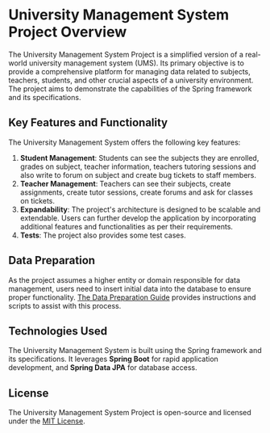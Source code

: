 # University Management System Project Overview

The University Management System Project is a simplified version of a real-world university 
management system (UMS). Its primary objective is to provide a comprehensive platform for 
managing data related to subjects, teachers, students, and other crucial aspects of a 
university environment. The project aims to demonstrate the capabilities of the Spring 
framework and its specifications.

## Key Features and Functionality
The University Management System offers the following key features:
1. **Student Management**: Students can see the subjects they are enrolled, grades on subject, 
teacher information, teachers tutoring sessions and also write to forum on subject
and create bug tickets to staff members.
2. **Teacher Management**: Teachers can see their subjects, create assignments, create tutor sessions, 
create forums and ask for classes on tickets.
3. **Expandability**: The project's architecture is designed to be scalable and extendable. 
Users can further develop the application by incorporating additional features and 
functionalities as per their requirements.
4. **Tests**: The project also provides some test cases.

## Data Preparation
As the project assumes a higher entity or domain responsible for data management, users 
need to insert initial data into the database to ensure proper functionality. [The Data 
Preparation Guide](DATAPREP.md) provides instructions and scripts to assist with this process.

## Technologies Used
The University Management System is built using the Spring framework and its specifications. 
It leverages **Spring Boot** for rapid application development, 
and **Spring Data JPA** for database access.


## License
The University Management System Project is open-source and licensed under the [MIT License](LICENSE).